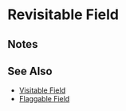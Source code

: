 # Revisitable Field


## Notes


## See Also

- [Visitable Field](visitable_field.md)
- [Flaggable Field](flaggable_field.md)